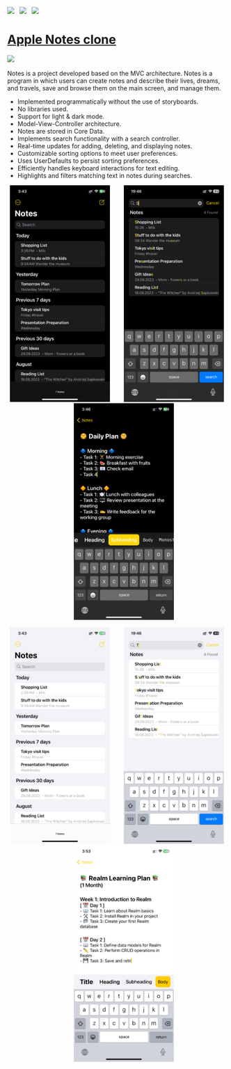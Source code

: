 <a href="https://resume.io/r/XavbgfTJi" download><img src="https://img.shields.io/badge/Resume-ff69b4.svg?style=for-the-badge&logo=codeigniter&logoColor=white"></a>&nbsp;&nbsp;&nbsp;<a href="mailto:vlad.lyalkin@icloud.com"><img src="https://img.shields.io/badge/Email-Vladyslav-8056d5.svg?style=for-the-badge&logo=minutemailer&logoColor=white"></a>&nbsp;&nbsp;&nbsp;<a href="https://www.linkedin.com/in/vladyslav-lialkin-999071250/" target="_blank"><img src="https://img.shields.io/badge/LinkedIn-Vladyslav%20Lialkin-brightgreen?style=for-the-badge&logo=linkedin&logoColor=white" ></a>

# [Apple Notes clone](https://github.com/vladyslav-ios/Notes)
<p align="left"> <a href="https://github.com/vladyslav-ios/Notes"> <img src="https://user-images.githubusercontent.com/33416429/92813512-27f0bb80-f376-11ea-8562-ee2b3e416aec.png" width="150" ></a>
</p>
Notes is a project developed based on the MVC architecture. Notes is a program in which users can create notes and describe their lives, dreams, and travels, save and browse them on the main screen, and manage them.

* Implemented programmatically without the use of storyboards.
* No libraries used.
* Support for light & dark mode. 
* Model-View-Controller architecture.
* Notes are stored in Core Data.
* Implements search functionality with a search controller.
* Real-time updates for adding, deleting, and displaying notes.
* Customizable sorting options to meet user preferences.
* Uses UserDefaults to persist sorting preferences.
* Efficiently handles keyboard interactions for text editing.
* Highlights and filters matching text in notes during searches.

<p align="center">
<img src="https://github.com/vladyslav-ios/vladyslav-ios/blob/main/IMG_1954.PNG" width="230"  title="GitHub Profiles">&nbsp;&nbsp;&nbsp;&nbsp;&nbsp;&nbsp;&nbsp;&nbsp;<img src="https://github.com/vladyslav-ios/vladyslav-ios/blob/main/IMG_1958.PNG" width="230" title="GitHub Profiles">&nbsp;&nbsp;&nbsp;&nbsp;&nbsp;&nbsp;&nbsp;&nbsp;<img src="https://github.com/vladyslav-ios/vladyslav-ios/blob/main/IMG_1956.PNG" width="230" title="GitHub Profiles">
</p>

<p align="center">
<img src="https://github.com/vladyslav-ios/vladyslav-ios/blob/main/IMG_1955.PNG" width="230"  title="GitHub Profiles">&nbsp;&nbsp;&nbsp;&nbsp;&nbsp;&nbsp;&nbsp;&nbsp;<img src="https://github.com/vladyslav-ios/vladyslav-ios/blob/main/IMG_1959.PNG" width="230" title="GitHub Profiles">&nbsp;&nbsp;&nbsp;&nbsp;&nbsp;&nbsp;&nbsp;&nbsp;<img src="https://github.com/vladyslav-ios/vladyslav-ios/blob/main/IMG_1957.PNG" width="230" title="GitHub Profiles">
</p>
